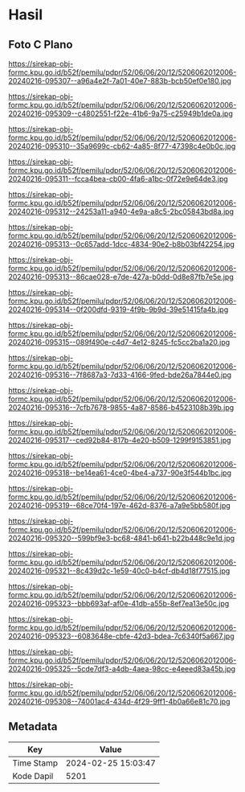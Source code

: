 # Hasil

## Foto C Plano

https://sirekap-obj-formc.kpu.go.id/b52f/pemilu/pdpr/52/06/06/20/12/5206062012006-20240216-095307--a96a4e2f-7a01-40e7-883b-bcb50ef0e180.jpg

https://sirekap-obj-formc.kpu.go.id/b52f/pemilu/pdpr/52/06/06/20/12/5206062012006-20240216-095309--c4802551-f22e-41b6-9a75-c25949b1de0a.jpg

https://sirekap-obj-formc.kpu.go.id/b52f/pemilu/pdpr/52/06/06/20/12/5206062012006-20240216-095310--35a9699c-cb62-4a85-8f77-47398c4e0b0c.jpg

https://sirekap-obj-formc.kpu.go.id/b52f/pemilu/pdpr/52/06/06/20/12/5206062012006-20240216-095311--fcca4bea-cb00-4fa6-a1bc-0f72e9e64de3.jpg

https://sirekap-obj-formc.kpu.go.id/b52f/pemilu/pdpr/52/06/06/20/12/5206062012006-20240216-095312--24253a11-a940-4e9a-a8c5-2bc05843bd8a.jpg

https://sirekap-obj-formc.kpu.go.id/b52f/pemilu/pdpr/52/06/06/20/12/5206062012006-20240216-095313--0c657add-1dcc-4834-90e2-b8b03bf42254.jpg

https://sirekap-obj-formc.kpu.go.id/b52f/pemilu/pdpr/52/06/06/20/12/5206062012006-20240216-095313--86cae028-e7de-427a-b0dd-0d8e87fb7e5e.jpg

https://sirekap-obj-formc.kpu.go.id/b52f/pemilu/pdpr/52/06/06/20/12/5206062012006-20240216-095314--0f200dfd-9319-4f9b-9b9d-39e51415fa4b.jpg

https://sirekap-obj-formc.kpu.go.id/b52f/pemilu/pdpr/52/06/06/20/12/5206062012006-20240216-095315--089f490e-c4d7-4e12-8245-fc5cc2ba1a20.jpg

https://sirekap-obj-formc.kpu.go.id/b52f/pemilu/pdpr/52/06/06/20/12/5206062012006-20240216-095316--7f8687a3-7d33-4166-9fed-bde26a7844e0.jpg

https://sirekap-obj-formc.kpu.go.id/b52f/pemilu/pdpr/52/06/06/20/12/5206062012006-20240216-095316--7cfb7678-9855-4a87-8586-b4523108b39b.jpg

https://sirekap-obj-formc.kpu.go.id/b52f/pemilu/pdpr/52/06/06/20/12/5206062012006-20240216-095317--ced92b84-817b-4e20-b509-1299f9153851.jpg

https://sirekap-obj-formc.kpu.go.id/b52f/pemilu/pdpr/52/06/06/20/12/5206062012006-20240216-095318--be14ea61-4ce0-4be4-a737-90e3f544b1bc.jpg

https://sirekap-obj-formc.kpu.go.id/b52f/pemilu/pdpr/52/06/06/20/12/5206062012006-20240216-095319--68ce70f4-197e-462d-8376-a7a9e5bb580f.jpg

https://sirekap-obj-formc.kpu.go.id/b52f/pemilu/pdpr/52/06/06/20/12/5206062012006-20240216-095320--599bf9e3-bc68-4841-b641-b22b448c9e1d.jpg

https://sirekap-obj-formc.kpu.go.id/b52f/pemilu/pdpr/52/06/06/20/12/5206062012006-20240216-095321--8c439d2c-1e59-40c0-b4cf-db4d18f77515.jpg

https://sirekap-obj-formc.kpu.go.id/b52f/pemilu/pdpr/52/06/06/20/12/5206062012006-20240216-095323--bbb693af-af0e-41db-a55b-8ef7ea13e50c.jpg

https://sirekap-obj-formc.kpu.go.id/b52f/pemilu/pdpr/52/06/06/20/12/5206062012006-20240216-095323--6083648e-cbfe-42d3-bdea-7c6340f5a667.jpg

https://sirekap-obj-formc.kpu.go.id/b52f/pemilu/pdpr/52/06/06/20/12/5206062012006-20240216-095325--5cde7df3-a4db-4aea-98cc-e4eeed83a45b.jpg

https://sirekap-obj-formc.kpu.go.id/b52f/pemilu/pdpr/52/06/06/20/12/5206062012006-20240216-095308--74001ac4-434d-4f29-9ff1-4b0a66e81c70.jpg


## Metadata

| Key        | Value               |
| ---------- | ------------------- |
| Time Stamp | 2024-02-25 15:03:47 |
| Kode Dapil | 5201                |



